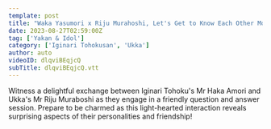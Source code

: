 ```yaml
---
template: post
title: "Waka Yasumori x Riju Murahoshi, Let's Get to Know Each Other More Before Tokyo Yakan Land vol.3!"
date: 2023-08-27T02:59:00Z
tag: ['Yakan & Idol']
category: ['Iginari Tohokusan', 'Ukka']
author: auto 
videoID: dlqviBEqjcQ
subTitle: dlqviBEqjcQ.vtt
---
```

Witness a delightful exchange between Iginari Tohoku's Mr Haka Amori and Ukka's Mr Riju Muraboshi as they engage in a friendly question and answer session. Prepare to be charmed as this light-hearted interaction reveals surprising aspects of their personalities and friendship!
